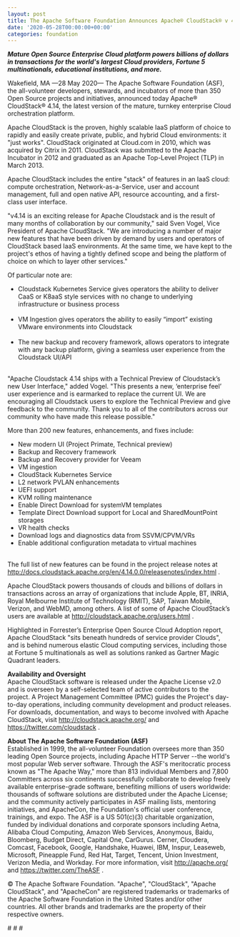 ```yaml
---
layout: post
title: The Apache Software Foundation Announces Apache® CloudStack® v 4.14
date: '2020-05-28T00:00:00+00:00'
categories: foundation
---
```

<p><b><i>Mature Open Source Enterprise Cloud platform powers billions of dollars in transactions for the world's largest Cloud providers, Fortune 5 multinationals, educational institutions, and more.</i></b></p><p><span style="font-size: 14px;">Wakefield, MA —28 May 2020— The Apache Software Foundation (ASF), the all-volunteer developers, stewards, and incubators of more than 350 Open Source projects and initiatives, announced today Apache® CloudStack® 4.14, the latest version of the mature, turnkey enterprise Cloud orchestration platform.</span></p><p><span style="font-size: 14px;">Apache CloudStack is the proven, highly scalable IaaS platform of choice to rapidly and easily create private, public, and hybrid Cloud environments: it "just works". CloudStack originated at Cloud.com in 2010, which was acquired by Citrix in 2011. CloudStack was submitted to the Apache Incubator in 2012 and graduated as an Apache Top-Level Project (TLP) in March 2013.</span></p><p><span style="font-size: 14px;">Apache CloudStack includes the entire "stack" of features in an IaaS cloud: compute orchestration, Network-as-a-Service, user and account management, full and open native API, resource accounting, and a first-class user interface.</span></p><p><span style="font-size: 14px;">"v4.14 is an exciting release for Apache Cloudstack and is the result of many months of collaboration by our community," said Sven Vogel, Vice President of Apache CloudStack. "We are introducing a number of major new features that have been driven by demand by users and operators of CloudStack based IaaS environments. At the same time, we have kept to the project's ethos of having a tightly defined scope and being the platform of choice on which to layer other services."</span></p><p><span style="font-size: 14px;">Of particular note are:</span></p><ul><li><span style="font-size: 14px;">Cloudstack Kubernetes Service gives operators the ability to deliver CaaS or K8aaS style services with no change to underlying&nbsp; infrastructure or business process<br><br></span></li><li><span style="font-size: 14px;">VM Ingestion gives operators the ability to easily “import” existing VMware environments into Cloudstack<br><br></span></li><li>The new backup and recovery framework, allows operators to integrate with any backup platform, giving a seamless user experience from the Cloudstack UI/API<br><br></li></ul><p><span style="font-size: 14px;">"Apache Cloudstack 4.14 ships with a Technical Preview of Cloudstack’s new User Interface," added Vogel. "This presents a new, ‘enterprise feel’ user experience and is earmarked to replace the current UI. We are encouraging all Cloudstack users to explore the Technical Preview and give feedback to the community. Thank you to all of the contributors across our community who have made this release possible."</span></p><p><span style="font-size: 14px;">More than 200 new features, enhancements, and fixes include:</span></p><ul><li><span style="font-size: 14px;">New modern UI (Project Primate, Technical preview)</span></li><li><span style="font-size: 14px;">Backup and Recovery framework</span></li><li><span style="font-size: 14px;">Backup and Recovery provider for Veeam&nbsp;</span></li><li><span style="font-size: 14px;">VM ingestion</span></li><li><span style="font-size: 14px;">CloudStack Kubernetes Service</span></li><li><span style="font-size: 14px;">L2 network PVLAN enhancements&nbsp;</span></li><li><span style="font-size: 14px;">UEFI support</span></li><li><span style="font-size: 14px;">KVM rolling maintenance</span></li><li><span style="font-size: 14px;">Enable Direct Download for systemVM templates&nbsp;</span></li><li><span style="font-size: 14px;">Template Direct Download support for Local and SharedMountPoint storages&nbsp;</span></li><li><span style="font-size: 14px;">VR health checks</span></li><li><span style="font-size: 14px;">Download logs and diagnostics data from SSVM/CPVM/VRs</span></li><li><span style="font-size: 14px;">Enable additional configuration metadata to virtual machines</span></li></ul><p><br>The full list of new features can be found in the project release notes at <a href="http://docs.cloudstack.apache.org/en/4.14.0.0/releasenotes/index.html" target="_blank" style="background-color: rgb(255, 255, 255);">http://docs.cloudstack.apache.org/en/4.14.0.0/releasenotes/index.html</a>&nbsp;.<br></p><p><span style="font-size: 14px;">Apache CloudStack powers thousands of clouds and billions of dollars in transactions across an array of organizations that include Apple, BT, INRIA, Royal Melbourne Institute of Technology (RMIT), SAP, Taiwan Mobile, Verizon, and WebMD, among others. A list of some of Apache CloudStack’s users are available at </span><a href="http://cloudstack.apache.org/users.html" target="_blank">http://cloudstack.apache.org/users.html</a><span style="font-size: 14px;">&nbsp;.</span></p><p><span style="font-size: 14px;">Highlighted in Forrester’s Enterprise Open Source Cloud Adoption report, Apache CloudStack "sits beneath hundreds of service provider Clouds", and is behind numerous elastic Cloud computing services, including those at Fortune 5 multinationals as well as solutions ranked as Gartner Magic Quadrant leaders.</span></p><p><span style="font-size: 14px;"><b>Availability and Oversight<br></b></span>Apache CloudStack software is released under the Apache License v2.0 and is overseen by a self-selected team of active contributors to the project. A Project Management Committee (PMC) guides the Project's day-to-day operations, including community development and product releases. For downloads, documentation, and ways to become involved with Apache CloudStack, visit <a href="http://cloudstack.apache.org/" target="_blank" style="background-color: rgb(255, 255, 255);">http://cloudstack.apache.org/</a> and <a href="https://twitter.com/cloudstack" target="_blank" style="background-color: rgb(255, 255, 255);">https://twitter.com/cloudstack</a>&nbsp;.</p><p><span style="font-size: 14px;"><b>About The Apache Software Foundation (ASF)</b><br>Established in 1999, the all-volunteer Foundation oversees more than 350 leading Open Source projects, including Apache HTTP Server --the world's most popular Web server software. Through the ASF's meritocratic process known as "The Apache Way," more than 813 individual Members and 7,800 Committers across six continents successfully collaborate to develop freely available enterprise-grade software, benefiting millions of users worldwide: thousands of software solutions are distributed under the Apache License; and the community actively participates in ASF mailing lists, mentoring initiatives, and ApacheCon, the Foundation's official user conference, trainings, and expo. The ASF is a US 501(c)(3) charitable organization, funded by individual donations and corporate sponsors including Aetna, Alibaba Cloud Computing, Amazon Web Services, Anonymous, Baidu, Bloomberg, Budget Direct, Capital One, CarGurus. Cerner, Cloudera, Comcast, Facebook, Google, Handshake, Huawei, IBM, Inspur, Leaseweb, Microsoft, Pineapple Fund, Red Hat, Target, Tencent, Union Investment, Verizon Media, and Workday. For more information, visit </span><a href="http://apache.org/" target="_blank">http://apache.org/</a><span style="font-size: 14px;"> and </span><a href="https://twitter.com/TheASF" target="_blank">https://twitter.com/TheASF</a><span style="font-size: 14px;">&nbsp;.</span></p><p><span style="font-size: 14px;">© The Apache Software Foundation. "Apache", "CloudStack", "Apache CloudStack", and "ApacheCon" are registered trademarks or trademarks of the Apache Software Foundation in the United States and/or other countries. All other brands and trademarks are the property of their respective owners.</span></p><p><span style="font-size: 14px;"># # #</span></p>
